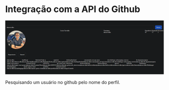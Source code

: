 # Integração com a API do Github 


![Alt Text](https://github.com/almcarvalho/talkingtogithub/blob/main/public/demo/ranking.gif)


Pesquisando um usuário no github pelo nome do perfil.

